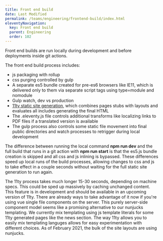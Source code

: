 ```yaml
---
title: Front end build
date: Last Modified 
permalink: /teams/engineering/frontend-build/index.html
eleventyNavigation:
  key: Front end build
  parent: Engineering
  order: 102
---
```


Front end builds are run locally during development and before deployments inside git actions.

The front end build process includes:

* js packaging with rollup
* css purging controlled by gulp
* A separate es5 bundle created for pre-es6 browsers like IE11, which is delivered only to them via separate script tags using type=module and nomodule 
* Gulp watch, dev vs production
* [11ty static site generation](https://teamdocs.covid19.ca.gov/teams/engineering/eleventy/), which combines pages stubs with layouts and evaluates all includes generating the final HTML
* The .eleventy.js file controls additional transforms like localizing links to PDF files if a translated version is available
* The gulp process also controls some static file movement into final public directories and watch processes to retrigger during local development

The difference between running the local command **npm run dev** and the full build that runs in a git action with **npm run start** is that the es5.js bundle creation is skipped and all css and js inlining is bypassed. These differences speed up local runs of the build processes, allowing changes to css and js to take effect in a couple seconds without waiting for the full static site generation to run again.

The 11ty process takes much longer 15-30 seconds, depending on machine specs. This could be sped up massively by caching unchanged content. This feature is in development and should be available in an upcoming version of 11ty. There are already ways to take advantage of it now if you're using vue single file components on the server. This purely server-side component model seems like a promising alternative to our nunjucks templating. We currently mix templating using js template literals for some 11ty generated pages like the news section. The way 11ty allows you to easily mix templating languges allows for easy experimentation with different choices. As of February 2021, the bulk of the site layouts are using nunjucks.
